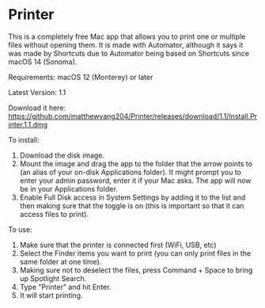# Printer
This is a completely free Mac app that allows you to print one or multiple files without opening them. It is made with Automator, although it says it was made by Shortcuts due to Automator being based on Shortcuts since macOS 14 (Sonoma).

Requirements: macOS 12 (Monterey) or later

Latest Version: 1.1

Download it here: https://github.com/matthewyang204/Printer/releases/download/1.1/Install.Printer.1.1.dmg

To install:
1. Download the disk image.
3. Mount the image and drag the app to the folder that the arrow points to (an alias of your on-disk Applications folder). It might prompt you to enter your admin password, enter it if your Mac asks. The app will now be in your Applications folder.
4. Enable Full Disk access in System Settings by adding it to the list and then making sure that the toggle is on (this is important so that it can access files to print).

To use:
1. Make sure that the printer is connected first (WiFi, USB, etc)
3. Select the Finder items you want to print (you can only print files in the same folder at one time).
4. Making sure not to deselect the files, press Command + Space to bring up Spotlight Search.
5. Type "Printer" and hit Enter.
6. It will start printing.

